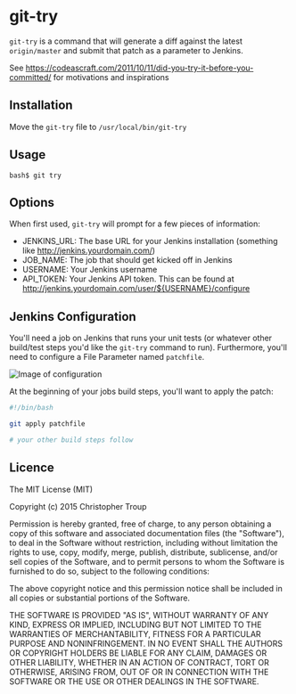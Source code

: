 git-try
=======

`git-try` is a command that will generate a diff against the latest `origin/master` and submit that patch as a parameter to Jenkins.

See https://codeascraft.com/2011/10/11/did-you-try-it-before-you-committed/ for motivations and inspirations

Installation
------------

Move the `git-try` file to `/usr/local/bin/git-try`

Usage
-----

`bash$ git try`

Options
-------

When first used, `git-try` will prompt for a few pieces of information:

- JENKINS_URL: The base URL for your Jenkins installation (something like http://jenkins.yourdomain.com/)
- JOB_NAME: The job that should get kicked off in Jenkins
- USERNAME: Your Jenkins username
- API_TOKEN: Your Jenkins API token. This can be found at http://jenkins.yourdomain.com/user/${USERNAME}/configure

Jenkins Configuration
---------------------

You'll need a job on Jenkins that runs your unit tests (or whatever other build/test steps you'd like the `git-try` command to run). Furthermore, you'll need to configure a File Parameter named `patchfile`.

![Image of configuration](https://raw.githubusercontent.com/minichate/git-try/master/example.png)

At the beginning of your jobs build steps, you'll want to apply the patch:

```bash
#!/bin/bash

git apply patchfile

# your other build steps follow
```

Licence
-------

The MIT License (MIT)

Copyright (c) 2015 Christopher Troup

Permission is hereby granted, free of charge, to any person obtaining a copy
of this software and associated documentation files (the "Software"), to deal
in the Software without restriction, including without limitation the rights
to use, copy, modify, merge, publish, distribute, sublicense, and/or sell
copies of the Software, and to permit persons to whom the Software is
furnished to do so, subject to the following conditions:

The above copyright notice and this permission notice shall be included in
all copies or substantial portions of the Software.

THE SOFTWARE IS PROVIDED "AS IS", WITHOUT WARRANTY OF ANY KIND, EXPRESS OR
IMPLIED, INCLUDING BUT NOT LIMITED TO THE WARRANTIES OF MERCHANTABILITY,
FITNESS FOR A PARTICULAR PURPOSE AND NONINFRINGEMENT. IN NO EVENT SHALL THE
AUTHORS OR COPYRIGHT HOLDERS BE LIABLE FOR ANY CLAIM, DAMAGES OR OTHER
LIABILITY, WHETHER IN AN ACTION OF CONTRACT, TORT OR OTHERWISE, ARISING FROM,
OUT OF OR IN CONNECTION WITH THE SOFTWARE OR THE USE OR OTHER DEALINGS IN
THE SOFTWARE.
